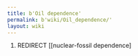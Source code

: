 ```yaml
---
title: b'Oil dependence'
permalink: b'wiki/Oil_dependence/'
layout: wiki
---
```


1.  REDIRECT \[\[nuclear-fossil dependence\]
